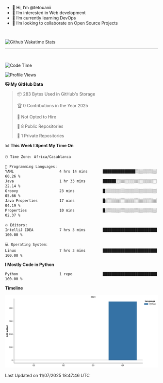- 👋 Hi, I’m @tetouanii
- 👀 I’m interested in Web development
- 🌱 I’m currently learning DevOps
- 💞️ I’m looking to collaborate on Open Source Projects

<br/>


![Github Wakatime Stats](https://github-readme-stats.vercel.app/api/wakatime/?username=@walidbosso&layout=compact&&theme=default&link="https://www.github.com/USERNAME/") 

--- 

<br/>


  
<!--START_SECTION:waka-->
![Code Time](http://img.shields.io/badge/Code%20Time-506%20hrs%2029%20mins-blue)

![Profile Views](http://img.shields.io/badge/Profile%20Views-0-blue)

**🐱 My GitHub Data** 

> 📦 283 Bytes Used in GitHub's Storage 
 > 
> 🏆 0 Contributions in the Year 2025
 > 
> 🚫 Not Opted to Hire
 > 
> 📜 8 Public Repositories 
 > 
> 🔑 1 Private Repositories 
 > 
📊 **This Week I Spent My Time On** 

```text
🕑︎ Time Zone: Africa/Casablanca

💬 Programming Languages: 
YAML                     4 hrs 14 mins       ███████████████░░░░░░░░░░   60.26 % 
Java                     1 hr 33 mins        ██████░░░░░░░░░░░░░░░░░░░   22.14 % 
Groovy                   23 mins             █░░░░░░░░░░░░░░░░░░░░░░░░   05.66 % 
Java Properties          17 mins             █░░░░░░░░░░░░░░░░░░░░░░░░   04.19 % 
Properties               10 mins             █░░░░░░░░░░░░░░░░░░░░░░░░   02.37 % 

🔥 Editors: 
IntelliJ IDEA            7 hrs 3 mins        █████████████████████████   100.00 % 

💻 Operating System: 
Linux                    7 hrs 3 mins        █████████████████████████   100.00 % 
```

**I Mostly Code in Python** 

```text
Python                   1 repo              █████████████████████████   100.00 % 
```



**Timeline**

![Lines of Code chart](https://raw.githubusercontent.com/tetouanii/tetouanii/main/assets/bar_graph.png)


 Last Updated on 11/07/2025 18:47:46 UTC
<!--END_SECTION:waka-->
